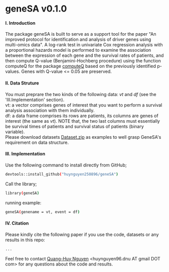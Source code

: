 # geneSA v0.1.0
#### I. Introduction
The package geneSA is built to serve as a support tool for the paper "An improved protocol for identification and analysis of driver genes using multi-omics data". A log-rank test in univariate Cox regression analysis with a proportional hazards model is performed to examine the association between the expression of each gene and the survival rates of patients, and then compute Q-value (Benjamini-Hochberg procedure) using the function computeQ for the package [computeQ](https://github.com/huynguyen250896/computeQ) based on the previously identified p-values. Genes with Q-value <= 0.05 are preserved. </br> 

#### II. Data Struture 
You must preprare the two kinds of the following data: *vt* and *df* (see the 'III.Implementation' section). </br> 
vt: a vector comprises genes of interest that you want to perform a survival analysis association with them individually. </br> 
df: a data frame comprises its rows are patients, its columns are genes of interest (the same as *vt*). NOTE that, the two last columns must essentially be survival times of patients and survival status of patients (binary variable). </br> 
Please download datasets [Dataset.zip](https://github.com/huynguyen250896/geneSA/blob/master/Dataset.zip) as examples to well grasp GeneSA's requirement on data structure. </br> 

#### III. Implementation
Use the following command to install directly from GitHub;
```sh
devtools::install_github("huynguyen250896/geneSA")
```
Call the library;
```sh
library(geneSA)
```
running example:
```sh
geneSA(genename = vt, event = df)
```
#### IV. Citation
Please kindly cite the following paper if you use the code, datasets or any results in this repo: </br>
```sh
...
```
Feel free to contact [Quang-Huy Nguyen](https://github.com/huynguyen250896) <huynguyen96.dnu AT gmail DOT com> for any questions about the code and results.
